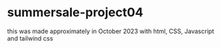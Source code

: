 # summersale-project04
this was made approximately in October 2023 with html, CSS, Javascript and tailwind css
